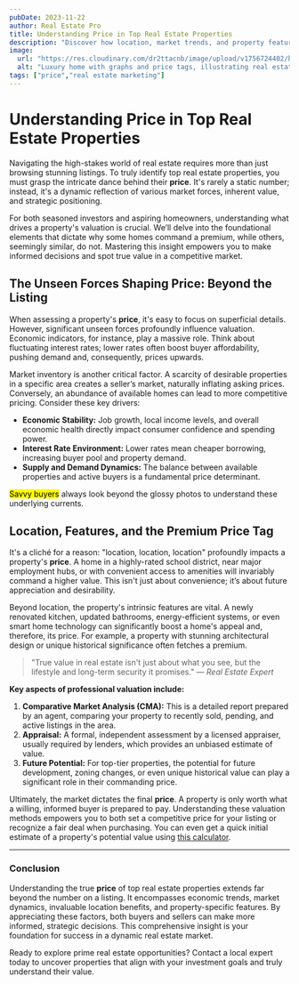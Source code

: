 ```yaml
---
pubDate: 2023-11-22
author: Real Estate Pro
title: Understanding Price in Top Real Estate Properties
description: "Discover how location, market trends, and property features influence the price of prime real estate. Expert insights for smart investing."
image:
  url: "https://res.cloudinary.com/dr2ttacnb/image/upload/v1756724402/blog-images/tcjiiye8h07ueks25yvb.jpg"
  alt: "Luxury home with graphs and price tags, illustrating real estate valuation."
tags: ["price","real estate marketing"]
---
```

# Understanding Price in Top Real Estate Properties

Navigating the high-stakes world of real estate requires more than just browsing stunning listings. To truly identify top real estate properties, you must grasp the intricate dance behind their **price**. It's rarely a static number; instead, it's a dynamic reflection of various market forces, inherent value, and strategic positioning.

For both seasoned investors and aspiring homeowners, understanding what drives a property's valuation is crucial. We’ll delve into the foundational elements that dictate why some homes command a premium, while others, seemingly similar, do not. Mastering this insight empowers you to make informed decisions and spot true value in a competitive market.

## The Unseen Forces Shaping Price: Beyond the Listing

When assessing a property's **price**, it's easy to focus on superficial details. However, significant unseen forces profoundly influence valuation. Economic indicators, for instance, play a massive role. Think about fluctuating interest rates; lower rates often boost buyer affordability, pushing demand and, consequently, prices upwards.

Market inventory is another critical factor. A scarcity of desirable properties in a specific area creates a seller’s market, naturally inflating asking prices. Conversely, an abundance of available homes can lead to more competitive pricing. Consider these key drivers:

*   **Economic Stability:** Job growth, local income levels, and overall economic health directly impact consumer confidence and spending power.
*   **Interest Rate Environment:** Lower rates mean cheaper borrowing, increasing buyer pool and property demand.
*   **Supply and Demand Dynamics:** The balance between available properties and active buyers is a fundamental price determinant.

<mark>Savvy buyers</mark> always look beyond the glossy photos to understand these underlying currents.

## Location, Features, and the Premium Price Tag

It's a cliché for a reason: "location, location, location" profoundly impacts a property's **price**. A home in a highly-rated school district, near major employment hubs, or with convenient access to amenities will invariably command a higher value. This isn't just about convenience; it’s about future appreciation and desirability.

Beyond location, the property's intrinsic features are vital. A newly renovated kitchen, updated bathrooms, energy-efficient systems, or even smart home technology can significantly boost a home's appeal and, therefore, its price. For example, a property with stunning architectural design or unique historical significance often fetches a premium.

> "True value in real estate isn't just about what you see, but the lifestyle and long-term security it promises."
> — <cite>Real Estate Expert</cite>

**Key aspects of professional valuation include:**

1.  **Comparative Market Analysis (CMA):** This is a detailed report prepared by an agent, comparing your property to recently sold, pending, and active listings in the area.
2.  **Appraisal:** A formal, independent assessment by a licensed appraiser, usually required by lenders, which provides an unbiased estimate of value.
3.  **Future Potential:** For top-tier properties, the potential for future development, zoning changes, or even unique historical value can play a significant role in their commanding price.

Ultimately, the market dictates the final **price**. A property is only worth what a willing, informed buyer is prepared to pay. Understanding these valuation methods empowers you to both set a competitive price for your listing or recognize a fair deal when purchasing. You can even get a quick initial estimate of a property's potential value using [this calculator](https://real-estate-price-calc.example.com).

---

### Conclusion

Understanding the true **price** of top real estate properties extends far beyond the number on a listing. It encompasses economic trends, market dynamics, invaluable location benefits, and property-specific features. By appreciating these factors, both buyers and sellers can make more informed, strategic decisions. This comprehensive insight is your foundation for success in a dynamic real estate market.

Ready to explore prime real estate opportunities? Contact a local expert today to uncover properties that align with your investment goals and truly understand their value.